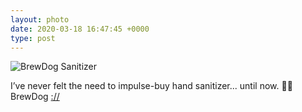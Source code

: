```yaml
---
layout: photo
date: 2020-03-18 16:47:45 +0000
type: post
---
```


![BrewDog Sanitizer](https://fundiworks.files.wordpress.com/2020/03/8c71638b3b564228a5f273cca3c49f17.jpg?w=640&;h=640)

I’ve never felt the need to impulse-buy hand sanitizer... until now. 👏👏 BrewDog [://](https://twitter.com/BrewDog/status/1240208876408123393)
